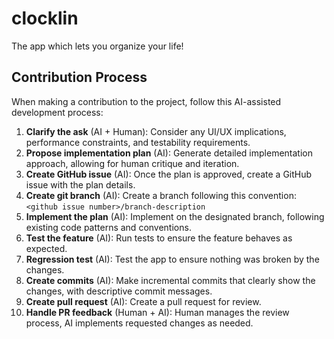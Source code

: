 # clocklin

The app which lets you organize your life!

## Contribution Process

When making a contribution to the project, follow this AI-assisted development process:

1. **Clarify the ask** (AI + Human): Consider any UI/UX implications, performance constraints, and testability requirements.
2. **Propose implementation plan** (AI): Generate detailed implementation approach, allowing for human critique and iteration.
3. **Create GitHub issue** (AI): Once the plan is approved, create a GitHub issue with the plan details.
4. **Create git branch** (AI): Create a branch following this convention: `<github issue number>/branch-description`
5. **Implement the plan** (AI): Implement on the designated branch, following existing code patterns and conventions.
6. **Test the feature** (AI): Run tests to ensure the feature behaves as expected.
7. **Regression test** (AI): Test the app to ensure nothing was broken by the changes.
8. **Create commits** (AI): Make incremental commits that clearly show the changes, with descriptive commit messages.
9. **Create pull request** (AI): Create a pull request for review.
10. **Handle PR feedback** (Human + AI): Human manages the review process, AI implements requested changes as needed.
